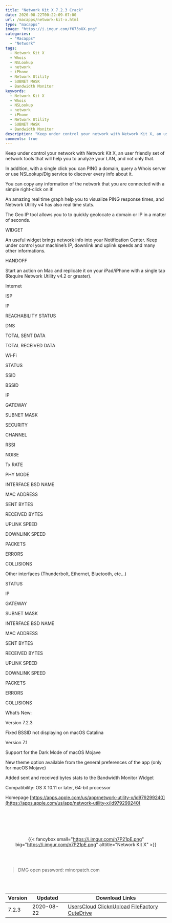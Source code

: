```yaml
---
title: "Network Kit X 7.2.3 Crack"
date: 2020-08-22T00:22:09-07:00
url: /macapps/network-kit-x.html
type: "macapps"
image: "https://i.imgur.com/f673oUX.png"
categories:
  - "Macapps"
  - "Network"
tags:
  - Network Kit X
  - Whois
  - NSLookup
  - network
  - iPhone
  - Network Utility
  - SUBNET MASK
  - Bandwidth Monitor
keywords:
  - Network Kit X
  - Whois
  - NSLookup
  - network
  - iPhone
  - Network Utility
  - SUBNET MASK
  - Bandwidth Monitor
description: "Keep under control your network with Network Kit X, an user friendly set of network tools that will help you to analyze your LAN, and not only that"
comments: true
---
```


Keep under control your network with Network Kit X, an user friendly set of network tools that will help you to analyze your LAN, and not only that.

In addition, with a single click you can PING a domain, query a Whois server or use NSLookup/Dig service to discover every info about it.

You can copy any information of the network that you are connected with a simple right-click on it!

An amazing real time graph help you to visualize PING response times, and Network Utility v4 has also real time stats.

The Geo IP tool allows you to to quickly geolocate a domain or IP in a matter of seconds.

WIDGET

An useful widget brings network info into your Notification Center. Keep under control your machine’s IP, downlink and uplink speeds and many other informations.

HANDOFF

Start an action on Mac and replicate it on your iPad/iPhone with a single tap (Require Network Utility v4.2 or greater).

Internet

ISP

IP

REACHABILITY STATUS

DNS

TOTAL SENT DATA

TOTAL RECEIVED DATA

Wi-Fi



STATUS

SSID

BSSID

IP

GATEWAY

SUBNET MASK

SECURITY

CHANNEL

RSSI

NOISE

Tx RATE

PHY MODE

INTERFACE BSD NAME

MAC ADDRESS

SENT BYTES

RECEIVED BYTES

UPLINK SPEED

DOWNLINK SPEED

PACKETS

ERRORS

COLLISIONS

Other interfaces (Thunderbolt, Ethernet, Bluetooth, etc…)



STATUS

IP

GATEWAY

SUBNET MASK

INTERFACE BSD NAME

MAC ADDRESS

SENT BYTES

RECEIVED BYTES

UPLINK SPEED

DOWNLINK SPEED

PACKETS

ERRORS

COLLISIONS

What’s New:



Version 7.2.3



Fixed BSSID not displaying on macOS Catalina

Version 7.1



Support for the Dark Mode of macOS Mojave

New theme option available from the general preferences of the app (only for macOS Mojave)

Added sent and received bytes stats to the Bandwidth Monitor Widget

Compatibility: OS X 10.11 or later, 64-bit processor

Homepage [https://apps.apple.com/us/app/network-utility-x/id979299240](https://apps.apple.com/us/app/network-utility-x/id979299240)

<br/>
<br/>
<script async src="https://pagead2.googlesyndication.com/pagead/js/adsbygoogle.js"></script>
<ins class="adsbygoogle"
     style="display:block; text-align:center;"
     data-ad-layout="in-article"
     data-ad-format="fluid"
     data-ad-client="ca-pub-8746275014476192"
     data-ad-slot="5144997159"></ins>
<script>
     (adsbygoogle = window.adsbygoogle || []).push({});
</script>
<br/>
<br/>


<center>

{{< fancybox small="https://i.imgur.com/n7P21pE.png" big="https://i.imgur.com/n7P21pE.png" alttitle="Network Kit X" >}}

</center>

<br/>
<br/>


> DMG open password: minorpatch.com

<br/>

<br/>
<div id="history_version" class="history_version">

| Version | Updated | Download Links |
| ---- | ---- | ---- |
| 7.2.3 | 2020-08-22 | [UsersCloud](https://ouo.io/AnBBsD)   [ClicknUpload](https://ouo.io/Az51H5r)   [FileFactory](https://ouo.io/U3CX17)   [CuteDrive](https://ouo.io/jr9jSi) |

</div>
